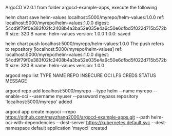 ArgoCD V2.0.1
from folder argocd-example-apps, execute the following 

helm chart save helm-values localhost:5000/myrepo/helm-values:1.0.0
ref:     localhost:5000/myrepo/helm-values:1.0.0
digest:  54cd9f79f0e383f02fc2408b4a3ba52e035e4a6c50e6dfbd5f022d715b572bff
size:    320 B
name:    helm-values
version: 1.0.0
1.0.0: saved

helm chart push localhost:5000/myrepo/helm-values:1.0.0
The push refers to repository [localhost:5000/myrepo/helm-values]
ref:     localhost:5000/myrepo/helm-values:1.0.0
digest:  54cd9f79f0e383f02fc2408b4a3ba52e035e4a6c50e6dfbd5f022d715b572bff
size:    320 B
name:    helm-values
version: 1.0.0

argocd repo list
TYPE  NAME  REPO  INSECURE  OCI  LFS  CREDS  STATUS  MESSAGE

argocd repo add localhost:5000/myrepo --type helm --name myrepo --enable-oci --username myuser --password mypass
repository 'localhost:5000/myrepo' added

argocd app create mayoci --repo https://github.com/mayzhang2000/argocd-example-apps.git --path helm-oci-with-dependencies --dest-server https://kubernetes.default.svc --dest-namespace default
application 'mayoci' created



